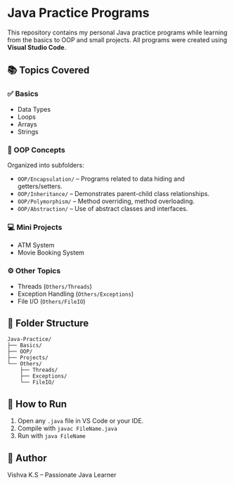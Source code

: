 # Java Practice Programs

This repository contains my personal Java practice programs while learning from the basics to OOP and small projects. All programs were created using **Visual Studio Code**.

## 📚 Topics Covered

### ✅ Basics
- Data Types
- Loops
- Arrays
- Strings

### 🧠 OOP Concepts
Organized into subfolders:
- `OOP/Encapsulation/` – Programs related to data hiding and getters/setters.
- `OOP/Inheritance/` – Demonstrates parent-child class relationships.
- `OOP/Polymorphism/` – Method overriding, method overloading.
- `OOP/Abstraction/` – Use of abstract classes and interfaces.

### 💻 Mini Projects
- ATM System
- Movie Booking System

### ⚙️ Other Topics
- Threads (`Others/Threads`)
- Exception Handling (`Others/Exceptions`)
- File I/O (`Others/FileIO`)

## 📁 Folder Structure

```
Java-Practice/
├── Basics/
├── OOP/
├── Projects/
└── Others/
    ├── Threads/
    ├── Exceptions/
    └── FileIO/
```

## 🚀 How to Run

1. Open any `.java` file in VS Code or your IDE.
2. Compile with `javac FileName.java`
3. Run with `java FileName`

## 🌟 Author
Vishva K.S – Passionate Java Learner
